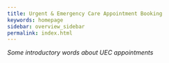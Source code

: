 ```yaml
---
title: Urgent & Emergency Care Appointment Booking
keywords: homepage
sidebar: overview_sidebar
permalink: index.html
---
```

*Some introductory words about UEC appointments*
